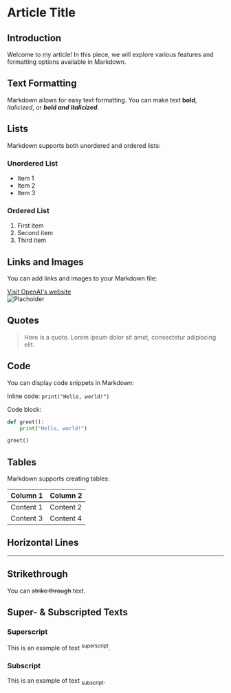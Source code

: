 # Article Title

## Introduction

Welcome to my article! In this piece, we will explore various features and formatting options available in Markdown.

## Text Formatting

Markdown allows for easy text formatting. You can make text **bold**, _italicized_, or **_bold and italicized_**.

## Lists

Markdown supports both unordered and ordered lists:

### Unordered List

- Item 1
- Item 2
- Item 3

### Ordered List

1. First item
2. Second item
3. Third item

## Links and Images

You can add links and images to your Markdown file:

[Visit OpenAI's website](https://openai.com)  
![Placholder](https://placehold.co/100x100)

## Quotes

> Here is a quote. Lorem ipsum dolor sit amet, consectetur adipiscing elit.

## Code

You can display code snippets in Markdown:

Inline code: `print("Hello, world!")`

Code block:

```python
def greet():
    print("Hello, world!")

greet()
```

## Tables

Markdown supports creating tables:

| Column 1  | Column 2  |
| --------- | --------- |
| Content 1 | Content 2 |
| Content 3 | Content 4 |

## Horizontal Lines

---

## Strikethrough

You can ~~strike through~~ text.

## Super- & Subscripted Texts

### Superscript

This is an example of text <sup>superscript</sup>.

### Subscript

This is an example of text <sub>subscript</sub>.
